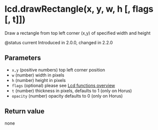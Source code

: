 # lcd.drawRectangle\(x, y, w, h \[, flags \[, t\]\]\)

Draw a rectangle from top left corner \(x,y\) of specified width and height

@status current Introduced in 2.0.0, changed in 2.2.0

## Parameters

* `x,y` \(positive numbers\) top left corner position
* `w` \(number\) width in pixels
* `h` \(number\) height in pixels
* `flags` \(optional\) please see [Lcd functions overview](https://github.com/EdgeTX/lua-reference-guide/tree/2c4596e02006c8ac7d351fcd785fdfc7a93ce548/part_iii_-_opentx_lua_api_reference/lcd-functions-less-than-greater-than-luadoc-begin-lcd/lcd_functions-overview.html)
* `t` \(number\) thickness in pixels, defaults to 1 \(only on Horus\)
* `opacity` \(number\) opacity defaults to 0 \(only on Horus\)

## Return value

none

